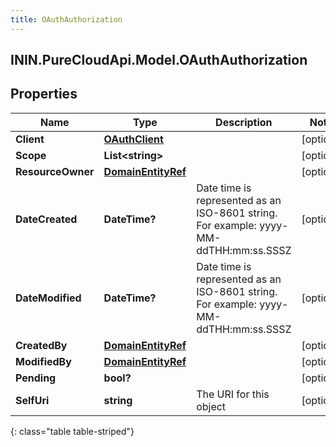 ```yaml
---
title: OAuthAuthorization
---
```

## ININ.PureCloudApi.Model.OAuthAuthorization

## Properties

|Name | Type | Description | Notes|
|------------ | ------------- | ------------- | -------------|
| **Client** | [**OAuthClient**](OAuthClient.html) |  | [optional] |
| **Scope** | **List&lt;string&gt;** |  | [optional] |
| **ResourceOwner** | [**DomainEntityRef**](DomainEntityRef.html) |  | [optional] |
| **DateCreated** | **DateTime?** | Date time is represented as an ISO-8601 string. For example: yyyy-MM-ddTHH:mm:ss.SSSZ | [optional] |
| **DateModified** | **DateTime?** | Date time is represented as an ISO-8601 string. For example: yyyy-MM-ddTHH:mm:ss.SSSZ | [optional] |
| **CreatedBy** | [**DomainEntityRef**](DomainEntityRef.html) |  | [optional] |
| **ModifiedBy** | [**DomainEntityRef**](DomainEntityRef.html) |  | [optional] |
| **Pending** | **bool?** |  | [optional] |
| **SelfUri** | **string** | The URI for this object | [optional] |
{: class="table table-striped"}


